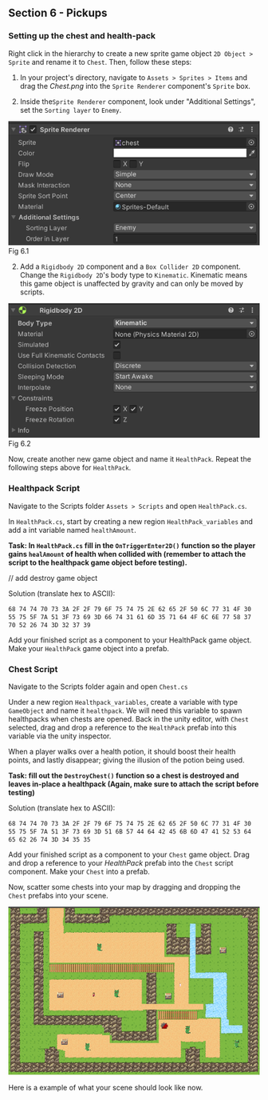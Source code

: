 ## Section 6 - Pickups

### Setting up the chest and health-pack
Right click in the hierarchy to create a new sprite game object `2D Object > Sprite` and rename it to `Chest`. Then, follow these steps: 

1. In your project's directory, navigate to `Assets > Sprites > Items` and drag the *Chest.png* into the `Sprite Renderer` component's `Sprite` box.

2. Inside the`Sprite Renderer` component, look under "Additional Settings", set the `Sorting layer` to `Enemy`.

![](./images/fig6.1.png) Fig 6.1

2. Add a `Rigidbody 2D` component and a `Box Collider 2D` component. Change the `Rigidbody 2D`'s body type to `Kinematic`. Kinematic means this game object is unaffected by gravity and can only be moved by scripts.

![](./images/fig6.2.png) Fig 6.2

Now, create another new game object and name it `HealthPack`. Repeat the following steps above for `HealthPack`.

### Healthpack Script

Navigate to the Scripts folder `Assets > Scripts` and open `HealthPack.cs`.

In `HealthPack.cs`, start by creating a new region `HealthPack_variables` and add a int variable named `healthAmount`.

**Task: In `HealthPack.cs` fill in the `OnTriggerEnter2D()` function so the player gains `healAmount` of health when collided with (remember to attach the script to the healthpack game object before testing).**

// add destroy game object

Solution (translate hex to ASCII):
```
68 74 74 70 73 3A 2F 2F 79 6F 75 74 75 2E 62 65 2F 50 6C 77 31 4F 30 55 75 5F 7A 51 3F 73 69 3D 66 74 31 61 6D 35 71 64 4F 6C 6E 77 58 37 70 52 26 74 3D 32 37 39
```

Add your finished script as a component to your HealthPack game object.
Make your `HealthPack` game object into a prefab.

### Chest Script

Navigate to the Scripts folder again and open `Chest.cs`

Under a new region `Healthpack_variables`, create a variable with type `GameObject` and name it `healthpack`. We will need this variable to spawn healthpacks when chests are opened. Back in the unity editor, with `Chest` selected, drag and drop a reference to the `HealthPack` prefab into this variable via the unity inspector.

When a player walks over a health potion, it should boost their health points, and lastly disappear; giving the illusion of the potion being used. 

**Task: fill out the `DestroyChest()` function so a chest is destroyed and leaves in-place a healthpack (Again, make sure to attach the script before testing)** 

Solution (translate hex to ASCII):
```
68 74 74 70 73 3A 2F 2F 79 6F 75 74 75 2E 62 65 2F 50 6C 77 31 4F 30 55 75 5F 7A 51 3F 73 69 3D 51 6B 57 44 64 42 45 6B 6D 47 41 52 53 64 65 62 26 74 3D 34 35 35
```

Add your finished script as a component to your `Chest` game object. Drag and drop a reference to your *HealthPack* prefab into the `Chest` script component.
Make your `Chest` into a prefab. 

Now, scatter some chests into your map by dragging and dropping the `Chest` prefabs into your scene.

![](./images/fig6.3.png) 

Here is a example of what your scene should look like now.
